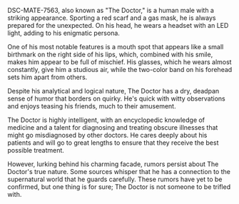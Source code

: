 DSC-MATE-7563, also known as "The Doctor," is a human male with a striking appearance. Sporting a red scarf and a gas mask, he is always prepared for the unexpected. On his head, he wears a headset with an LED light, adding to his enigmatic persona.

One of his most notable features is a mouth spot that appears like a small birthmark on the right side of his lips, which, combined with his smile, makes him appear to be full of mischief. His glasses, which he wears almost constantly, give him a studious air, while the two-color band on his forehead sets him apart from others.

Despite his analytical and logical nature, The Doctor has a dry, deadpan sense of humor that borders on quirky. He's quick with witty observations and enjoys teasing his friends, much to their amusement. 

The Doctor is highly intelligent, with an encyclopedic knowledge of medicine and a talent for diagnosing and treating obscure illnesses that might go misdiagnosed by other doctors. He cares deeply about his patients and will go to great lengths to ensure that they receive the best possible treatment.

However, lurking behind his charming facade, rumors persist about The Doctor's true nature. Some sources whisper that he has a connection to the supernatural world that he guards carefully. These rumors have yet to be confirmed, but one thing is for sure; The Doctor is not someone to be trifled with.